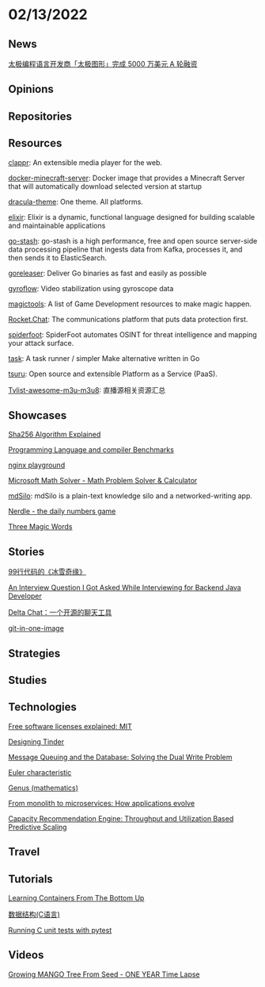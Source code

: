 # 02/13/2022

## News
[太极编程语言开发商「太极图形」完成 5000 万美元 A 轮融资](https://www.oschina.net/news/181427/taichi-graphics-a-round-fund)

## Opinions

## Repositories

## Resources
[clappr](https://github.com/clappr/clappr): An extensible media player for the web.

[docker-minecraft-server](https://github.com/itzg/docker-minecraft-server): Docker image that provides a Minecraft Server that will automatically download selected version at startup

[dracula-theme](https://github.com/dracula/dracula-theme): One theme. All platforms.

[elixir](https://github.com/elixir-lang/elixir): Elixir is a dynamic, functional language designed for building scalable and maintainable applications

[go-stash](https://github.com/kevwan/go-stash): go-stash is a high performance, free and open source server-side data processing pipeline that ingests data from Kafka, processes it, and then sends it to ElasticSearch.

[goreleaser](https://github.com/goreleaser/goreleaser): Deliver Go binaries as fast and easily as possible

[gyroflow](https://github.com/gyroflow/gyroflow): Video stabilization using gyroscope data

[magictools](https://github.com/ellisonleao/magictools): A list of Game Development resources to make magic happen.

[Rocket.Chat](https://github.com/RocketChat/Rocket.Chat): The communications platform that puts data protection first.

[spiderfoot](https://github.com/smicallef/spiderfoot): SpiderFoot automates OSINT for threat intelligence and mapping your attack surface.

[task](https://github.com/go-task/task): A task runner / simpler Make alternative written in Go

[tsuru](https://github.com/tsuru/tsuru): Open source and extensible Platform as a Service (PaaS).

[Tvlist-awesome-m3u-m3u8](https://github.com/imDazui/Tvlist-awesome-m3u-m3u8): 直播源相关资源汇总

## Showcases
[Sha256 Algorithm Explained](https://sha256algorithm.com/)

[Programming Language and compiler Benchmarks](https://programming-language-benchmarks.vercel.app/)

[nginx playground](https://nginx-playground.wizardzines.com/)

[Microsoft Math Solver - Math Problem Solver & Calculator](https://mathsolver.microsoft.com/en)

[mdSilo](https://mdsilo.com/): mdSilo is a plain-text knowledge silo and a networked-writing app.

[Nerdle - the daily numbers game](https://nerdlegame.com/?a=0)

[Three Magic Words](https://www.threemagicwords.app/play)

## Stories
[99行代码的《冰雪奇缘》](https://zhuanlan.zhihu.com/p/97700605)

[An Interview Question I Got Asked While Interviewing for Backend Java Developer](https://medium.com/@wdn0612/an-interview-question-i-got-asked-while-interviewing-for-backend-java-developer-f9fc24b2bf56)

[Delta Chat：一个开源的聊天工具](https://linux.cn/article-14265-1.html)

[git-in-one-image](https://raw.githubusercontent.com/JannikArndt/git-in-one-image/master/git-in-one-image.svg)

## Strategies


## Studies

## Technologies
[Free software licenses explained: MIT](https://drewdevault.com/2022/02/07/Free-software-licenses-MIT.html)

[Designing Tinder](http://highscalability.com/blog/2022/1/17/designing-tinder.html)

[Message Queuing and the Database: Solving the Dual Write Problem](https://www.cockroachlabs.com/blog/message-queuing-database-kafka/)

[Euler characteristic](https://en.wikipedia.org/wiki/Euler_characteristic)

[Genus (mathematics)](https://en.wikipedia.org/wiki/Genus_(mathematics))

[From monolith to microservices: How applications evolve](https://developers.redhat.com/articles/2022/01/19/monolith-microservices-how-applications-evolve)

[Capacity Recommendation Engine: Throughput and Utilization Based Predictive Scaling](https://eng.uber.com/capacity-recommendation-engine/)

## Travel

## Tutorials
[Learning Containers From The Bottom Up](https://iximiuz.com/en/posts/container-learning-path/)

[数据结构(C语言)](https://lookcos.cn/archives/1120.html)

[Running C unit tests with pytest](https://p403n1x87.github.io/running-c-unit-tests-with-pytest.html)

## Videos
[Growing MANGO Tree From Seed - ONE YEAR Time Lapse](https://www.youtube.com/watch?v=jh_ukt8g53c)
